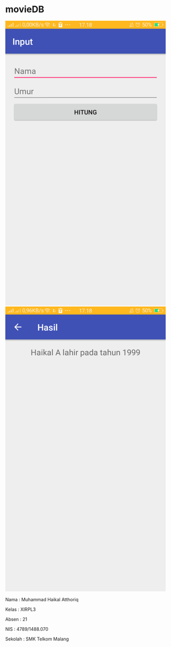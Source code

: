 # movieDB

![Screenshot 1](https://github.com/haikalatth/Intent1/blob/master/Screenshot_2016-11-09-17-18-45-76.png)
![Screenshot 2](https://github.com/haikalatth/Intent1/blob/master/Screenshot_2016-11-09-17-18-52-78.png)

Nama    : Muhammad Haikal Atthoriq 

Kelas   : XIRPL3 

Absen   : 21 

NIS     : 4789/1488.070 

Sekolah : SMK Telkom Malang 
